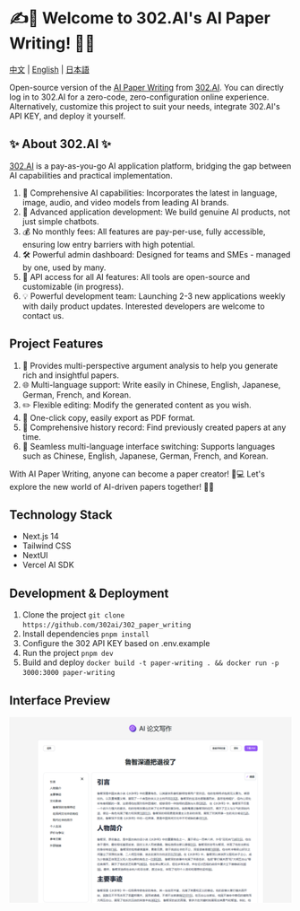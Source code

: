 # ✍️🤖 Welcome to 302.AI's AI Paper Writing! 🚀✨

[中文](README_zh.md) | [English](README.md) | [日本語](README_ja.md)

Open-source version of the [AI Paper Writing](https://302.ai/tools/paper/) from [302.AI](https://302.ai).
You can directly log in to 302.AI for a zero-code, zero-configuration online experience.
Alternatively, customize this project to suit your needs, integrate 302.AI's API KEY, and deploy it yourself.

## ✨ About 302.AI ✨
[302.AI](https://302.ai) is a pay-as-you-go AI application platform, bridging the gap between AI capabilities and practical implementation.
1. 🧠 Comprehensive AI capabilities: Incorporates the latest in language, image, audio, and video models from leading AI brands.
2. 🚀 Advanced application development: We build genuine AI products, not just simple chatbots.
3. 💰 No monthly fees: All features are pay-per-use, fully accessible, ensuring low entry barriers with high potential.
4. 🛠 Powerful admin dashboard: Designed for teams and SMEs - managed by one, used by many.
5. 🔗 API access for all AI features: All tools are open-source and customizable (in progress).
6. 💡 Powerful development team: Launching 2-3 new applications weekly with daily product updates. Interested developers are welcome to contact us.

## Project Features
1. 🤖 Provides multi-perspective argument analysis to help you generate rich and insightful papers.
2. 🌐 Multi-language support: Write easily in Chinese, English, Japanese, German, French, and Korean.
3. ✏️ Flexible editing: Modify the generated content as you wish.
4. 📄 One-click copy, easily export as PDF format.
5. 📜 Comprehensive history record: Find previously created papers at any time.
6. 🔄 Seamless multi-language interface switching: Supports languages such as Chinese, English, Japanese, German, French, and Korean.

With AI Paper Writing, anyone can become a paper creator! 🎉💻 Let's explore the new world of AI-driven papers together! 🌟🚀

## Technology Stack
- Next.js 14
- Tailwind CSS
- NextUI
- Vercel AI SDK

## Development & Deployment
1. Clone the project `git clone https://github.com/302ai/302_paper_writing`
2. Install dependencies `pnpm install`
3. Configure the 302 API KEY based on .env.example
4. Run the project `pnpm dev`
5. Build and deploy `docker build -t paper-writing . && docker run -p 3000:3000 paper-writing`

## Interface Preview
![Interface Preview](docs/preview.png)
